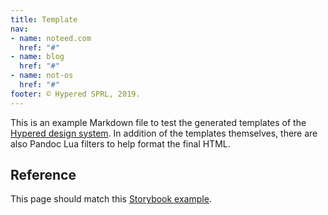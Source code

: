 ```yaml
---
title: Template
nav:
- name: noteed.com
  href: "#"
- name: blog
  href: "#"
- name: not-os
  href: "#"
footer: © Hypered SPRL, 2019.
---
```


This is an example Markdown file to test the generated templates of the
[Hypered design system](https://github.com/hypered/design-system). In addition
of the templates themselves, there are also Pandoc Lua filters to help format
the final HTML.


## Reference

This page should match this [Storybook
example](../storybook/iframe.html?id=layouts--blog-post).
